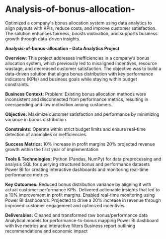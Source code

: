 # Analysis-of-bonus-allocation-
Optimized a company's bonus allocation system using data analytics to align payouts with KPIs, reduce costs, and improve customer satisfaction. The solution enhances fairness, boosts motivation, and supports business growth through data-driven insights.

**Analysis-of-bonus-allocation – Data Analytics Project**


**Overview:**
This project addresses inefficiencies in a company’s bonus allocation system, which previously led to misaligned incentives, resource wastage, and decreased customer satisfaction. The objective was to build a data-driven solution that aligns bonus distribution with key performance indicators (KPIs) and business goals while staying within budget constraints.

**Business Context:**
Problem: Existing bonus allocation methods were inconsistent and disconnected from performance metrics, resulting in overspending and low motivation among customers.

**Objective:** Maximize customer satisfaction and performance by minimizing variance in bonus distribution.

**Constraints:** Operate within strict budget limits and ensure real-time detection of anomalies or inefficiencies.

**Success Metrics:**
  10% increase in profit margins
  20% projected revenue growth within the first year of implementation

**Tools & Technologies:**
Python (Pandas, NumPy) for data preprocessing and analysis
SQL for querying structured bonus and performance datasets
Power BI for creating interactive dashboards and monitoring real-time performance metrics

**Key Outcomes:**
Reduced bonus distribution variance by aligning it with actual customer performance KPIs.
Delivered actionable insights that led to a 10% improvement in profit margins.
Enabled real-time monitoring using Power BI dashboards.
Projected to drive a 20% increase in revenue through improved customer engagement and optimized incentives.

**Deliverables:**
Cleaned and transformed raw bonus/performance data
Analytical models for performance-to-bonus mapping
Power BI dashboard with live metrics and interactive filters
Business report outlining recommendations and economic impact

